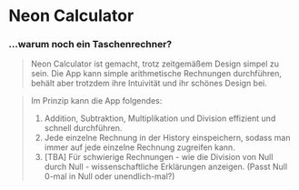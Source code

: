 # Neon Calculator
### ...warum noch ein Taschenrechner?
> Neon Calculator ist gemacht, trotz zeitgemäßem Design simpel zu sein. Die App kann simple arithmetische Rechnungen durchführen, behält aber trotzdem ihre Intuivität und ihr schönes Design bei.



> Im Prinzip kann die App folgendes:
> 1. Addition, Subtraktion, Multiplikation und Division effizient und schnell durchführen.
> 2. Jede einzelne Rechnung in der History einspeichern, sodass man immer auf jede einzelne Rechnung zugreifen kann.
> 3. [TBA] Für schwierige Rechnungen - wie die Division von Null durch Null - wissenschaftliche Erklärungen anzeigen. (Passt Null 0-mal in Null oder unendlich-mal?)